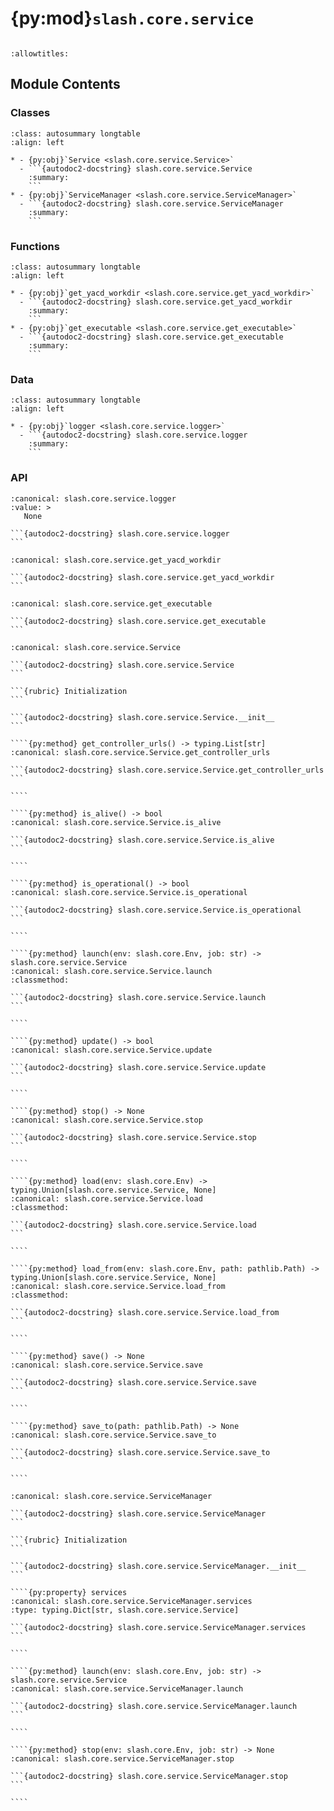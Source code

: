 # {py:mod}`slash.core.service`

```{py:module} slash.core.service
```

```{autodoc2-docstring} slash.core.service
:allowtitles:
```

## Module Contents

### Classes

````{list-table}
:class: autosummary longtable
:align: left

* - {py:obj}`Service <slash.core.service.Service>`
  - ```{autodoc2-docstring} slash.core.service.Service
    :summary:
    ```
* - {py:obj}`ServiceManager <slash.core.service.ServiceManager>`
  - ```{autodoc2-docstring} slash.core.service.ServiceManager
    :summary:
    ```
````

### Functions

````{list-table}
:class: autosummary longtable
:align: left

* - {py:obj}`get_yacd_workdir <slash.core.service.get_yacd_workdir>`
  - ```{autodoc2-docstring} slash.core.service.get_yacd_workdir
    :summary:
    ```
* - {py:obj}`get_executable <slash.core.service.get_executable>`
  - ```{autodoc2-docstring} slash.core.service.get_executable
    :summary:
    ```
````

### Data

````{list-table}
:class: autosummary longtable
:align: left

* - {py:obj}`logger <slash.core.service.logger>`
  - ```{autodoc2-docstring} slash.core.service.logger
    :summary:
    ```
````

### API

````{py:data} logger
:canonical: slash.core.service.logger
:value: >
   None

```{autodoc2-docstring} slash.core.service.logger
```

````

````{py:function} get_yacd_workdir() -> pathlib.Path
:canonical: slash.core.service.get_yacd_workdir

```{autodoc2-docstring} slash.core.service.get_yacd_workdir
```
````

````{py:function} get_executable() -> pathlib.Path
:canonical: slash.core.service.get_executable

```{autodoc2-docstring} slash.core.service.get_executable
```
````

`````{py:class} Service(pid: int, port: int, ctl: typing.Tuple[int, str], env: slash.core.Env, jobs: typing.List[str])
:canonical: slash.core.service.Service

```{autodoc2-docstring} slash.core.service.Service
```

```{rubric} Initialization
```

```{autodoc2-docstring} slash.core.service.Service.__init__
```

````{py:method} get_controller_urls() -> typing.List[str]
:canonical: slash.core.service.Service.get_controller_urls

```{autodoc2-docstring} slash.core.service.Service.get_controller_urls
```

````

````{py:method} is_alive() -> bool
:canonical: slash.core.service.Service.is_alive

```{autodoc2-docstring} slash.core.service.Service.is_alive
```

````

````{py:method} is_operational() -> bool
:canonical: slash.core.service.Service.is_operational

```{autodoc2-docstring} slash.core.service.Service.is_operational
```

````

````{py:method} launch(env: slash.core.Env, job: str) -> slash.core.service.Service
:canonical: slash.core.service.Service.launch
:classmethod:

```{autodoc2-docstring} slash.core.service.Service.launch
```

````

````{py:method} update() -> bool
:canonical: slash.core.service.Service.update

```{autodoc2-docstring} slash.core.service.Service.update
```

````

````{py:method} stop() -> None
:canonical: slash.core.service.Service.stop

```{autodoc2-docstring} slash.core.service.Service.stop
```

````

````{py:method} load(env: slash.core.Env) -> typing.Union[slash.core.service.Service, None]
:canonical: slash.core.service.Service.load
:classmethod:

```{autodoc2-docstring} slash.core.service.Service.load
```

````

````{py:method} load_from(env: slash.core.Env, path: pathlib.Path) -> typing.Union[slash.core.service.Service, None]
:canonical: slash.core.service.Service.load_from
:classmethod:

```{autodoc2-docstring} slash.core.service.Service.load_from
```

````

````{py:method} save() -> None
:canonical: slash.core.service.Service.save

```{autodoc2-docstring} slash.core.service.Service.save
```

````

````{py:method} save_to(path: pathlib.Path) -> None
:canonical: slash.core.service.Service.save_to

```{autodoc2-docstring} slash.core.service.Service.save_to
```

````

`````

`````{py:class} ServiceManager()
:canonical: slash.core.service.ServiceManager

```{autodoc2-docstring} slash.core.service.ServiceManager
```

```{rubric} Initialization
```

```{autodoc2-docstring} slash.core.service.ServiceManager.__init__
```

````{py:property} services
:canonical: slash.core.service.ServiceManager.services
:type: typing.Dict[str, slash.core.service.Service]

```{autodoc2-docstring} slash.core.service.ServiceManager.services
```

````

````{py:method} launch(env: slash.core.Env, job: str) -> slash.core.service.Service
:canonical: slash.core.service.ServiceManager.launch

```{autodoc2-docstring} slash.core.service.ServiceManager.launch
```

````

````{py:method} stop(env: slash.core.Env, job: str) -> None
:canonical: slash.core.service.ServiceManager.stop

```{autodoc2-docstring} slash.core.service.ServiceManager.stop
```

````

`````
